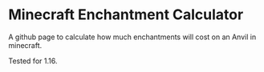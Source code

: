 # Minecraft Enchantment Calculator

A github page to calculate how much enchantments will cost on an Anvil in minecraft.

Tested for 1.16.